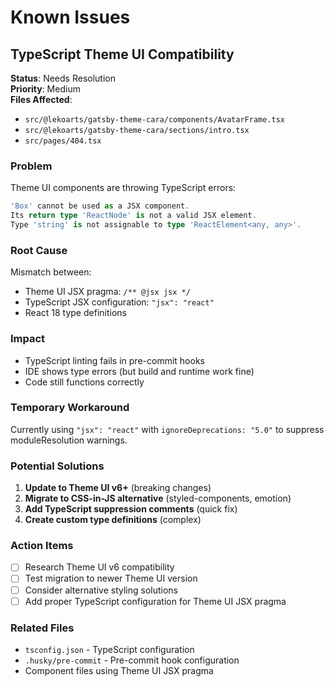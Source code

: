 # Known Issues

## TypeScript Theme UI Compatibility

**Status**: Needs Resolution  
**Priority**: Medium  
**Files Affected**:

- `src/@lekoarts/gatsby-theme-cara/components/AvatarFrame.tsx`
- `src/@lekoarts/gatsby-theme-cara/sections/intro.tsx`
- `src/pages/404.tsx`

### Problem

Theme UI components are throwing TypeScript errors:

```typescript
'Box' cannot be used as a JSX component.
Its return type 'ReactNode' is not a valid JSX element.
Type 'string' is not assignable to type 'ReactElement<any, any>'.
```

### Root Cause

Mismatch between:

- Theme UI JSX pragma: `/** @jsx jsx */`
- TypeScript JSX configuration: `"jsx": "react"`
- React 18 type definitions

### Impact

- TypeScript linting fails in pre-commit hooks
- IDE shows type errors (but build and runtime work fine)
- Code still functions correctly

### Temporary Workaround

Currently using `"jsx": "react"` with `ignoreDeprecations: "5.0"` to suppress moduleResolution warnings.

### Potential Solutions

1. **Update to Theme UI v6+** (breaking changes)
2. **Migrate to CSS-in-JS alternative** (styled-components, emotion)
3. **Add TypeScript suppression comments** (quick fix)
4. **Create custom type definitions** (complex)

### Action Items

- [ ] Research Theme UI v6 compatibility
- [ ] Test migration to newer Theme UI version
- [ ] Consider alternative styling solutions
- [ ] Add proper TypeScript configuration for Theme UI JSX pragma

### Related Files

- `tsconfig.json` - TypeScript configuration
- `.husky/pre-commit` - Pre-commit hook configuration
- Component files using Theme UI JSX pragma
